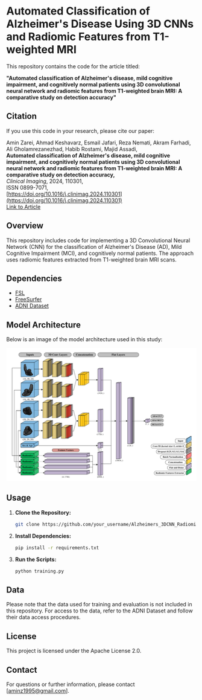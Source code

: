 # Automated Classification of Alzheimer's Disease Using 3D CNNs and Radiomic Features from T1-weighted MRI
This repository contains the code for the article titled:

**"Automated classification of Alzheimer's disease, mild cognitive impairment, and cognitively normal patients using 3D convolutional neural network and radiomic features from T1-weighted brain MRI: A comparative study on detection accuracy"**

## Citation

If you use this code in your research, please cite our paper:

Amin Zarei, Ahmad Keshavarz, Esmail Jafari, Reza Nemati, Akram Farhadi, Ali Gholamrezanezhad, Habib Rostami, Majid Assadi,  
**Automated classification of Alzheimer's disease, mild cognitive impairment, and cognitively normal patients using 3D convolutional neural network and radiomic features from T1-weighted brain MRI: A comparative study on detection accuracy,**  
*Clinical Imaging*, 2024, 110301,  
ISSN 0899-7071,  
[https://doi.org/10.1016/j.clinimag.2024.110301](https://doi.org/10.1016/j.clinimag.2024.110301)  
[Link to Article](https://www.sciencedirect.com/science/article/pii/S0899707124002316)


## Overview

This repository includes code for implementing a 3D Convolutional Neural Network (CNN) for the classification of Alzheimer's Disease (AD), Mild Cognitive Impairment (MCI), and cognitively normal patients. The approach uses radiomic features extracted from T1-weighted brain MRI scans.

## Dependencies

- [FSL](https://fsl.fmrib.ox.ac.uk/fsl/fslwiki/FSL)
- [FreeSurfer](https://surfer.nmr.mgh.harvard.edu/)
- [ADNI Dataset](http://adni.loni.usc.edu/)

## Model Architecture

Below is an image of the model architecture used in this study:

![Model Architecture](images/model.png)

## Usage

1. **Clone the Repository:**
   
   ```bash
   git clone https://github.com/your_username/Alzheimers_3DCNN_Radiomics.git
   ```

2. **Install Dependencies:**
   
   ```bash
   pip install -r requirements.txt
   ```
  
3. **Run the Scripts:**

   ```bash
   python training.py
   ```

## Data
Please note that the data used for training and evaluation is not included in this repository. For access to the data, refer to the ADNI Dataset and follow their data access procedures.

## License
This project is licensed under the Apache License 2.0.

## Contact
For questions or further information, please contact [aminz1995@gmail.com].
   
